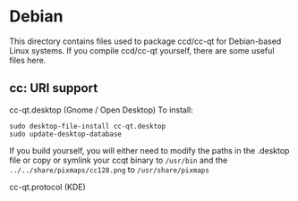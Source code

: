 
Debian
====================
This directory contains files used to package ccd/cc-qt
for Debian-based Linux systems. If you compile ccd/cc-qt yourself, there are some useful files here.

## cc: URI support ##


cc-qt.desktop  (Gnome / Open Desktop)
To install:

	sudo desktop-file-install cc-qt.desktop
	sudo update-desktop-database

If you build yourself, you will either need to modify the paths in
the .desktop file or copy or symlink your ccqt binary to `/usr/bin`
and the `../../share/pixmaps/cc128.png` to `/usr/share/pixmaps`

cc-qt.protocol (KDE)

